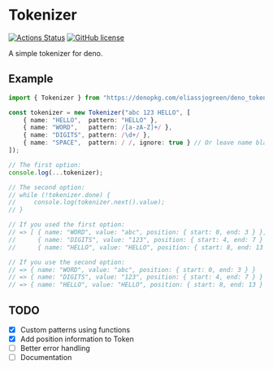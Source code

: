 # Tokenizer
[![Actions Status](https://github.com/eliassjogreen/deno_tokenizer/workflows/Tests/badge.svg)](https://github.com/eliassjogreen/deno_tokenizer/actions)
[![GitHub license](https://img.shields.io/github/license/eliassjogreen/deno_tokenizer)](https://github.com/eliassjogreen/deno_tokenizer)

A simple tokenizer for deno.

## Example
```TypeScript
import { Tokenizer } from "https://denopkg.com/eliassjogreen/deno_tokenizer/mod.ts";

const tokenizer = new Tokenizer("abc 123 HELLO", [
    { name: "HELLO",  pattern: "HELLO" },
    { name: "WORD",   pattern: /[a-zA-Z]+/ },
    { name: "DIGITS", pattern: /\d+/ },
    { name: "SPACE",  pattern: / /, ignore: true } // Or leave name blank and remove "ignore: true"
]);

// The first option:
console.log(...tokenizer);

// The second option:
// while (!tokenizer.done) {
//     console.log(tokenizer.next().value);
// }

// If you used the first option:
// => [ { name: "WORD", value: "abc", position: { start: 0, end: 3 } },
//      { name: "DIGITS", value: "123", position: { start: 4, end: 7 } },
//      { name: "HELLO", value: "HELLO", position: { start: 8, end: 13 } } ]

// If you use the second option:
// => { name: "WORD", value: "abc", position: { start: 0, end: 3 } }
// => { name: "DIGITS", value: "123", position: { start: 4, end: 7 } }
// => { name: "HELLO", value: "HELLO", position: { start: 8, end: 13 } }
```

## TODO
- [x] Custom patterns using functions
- [x] Add position information to Token
- [ ] Better error handling
- [ ] Documentation
